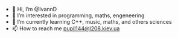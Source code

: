 - 👋 Hi, I’m @IvannD
- 👀 I’m interested in programming, maths, engeneering
- 🌱 I’m currently learning С++, music, maths, and others sciences
- 📫 How to reach me pupil144@l208.kiev.ua

<!---
IvannD-Ivan/IvannD-Ivan is a ✨ special ✨ repository because its `README.md` (this file) appears on your GitHub profile.
You can click the Preview link to take a look at your changes.
--->
